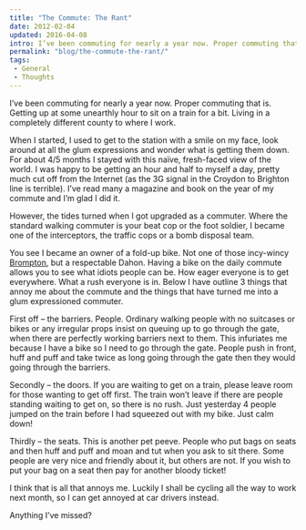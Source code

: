 ```yaml
---
title: "The Commute: The Rant"
date: 2012-02-04
updated: 2016-04-08
intro: I’ve been commuting for nearly a year now. Proper commuting that is. Getting up at some unearthly hour to sit on a train for a bit. Living in a ...
permalink: "blog/the-commute-the-rant/"
tags:
 - General
 - Thoughts
---
```


I’ve been commuting for nearly a year now. Proper commuting that is. Getting up at some unearthly hour to sit on a train for a bit. Living in a completely different county to where I work.

When I started, I used to get to the station with a smile on my face, look around at all the glum expressions and wonder what is getting them down. For about 4/5 months I stayed with this naïve, fresh-faced view of the world. I was happy to be getting an hour and half to myself a day, pretty much cut off from the Internet (as the 3G signal in the Croydon to Brighton line is terrible). I’ve read many a magazine and book on the year of my commute and I’m glad I did it.

However, the tides turned when I got upgraded as a commuter. Where the standard walking commuter is your beat cop or the foot soldier, I became one of the interceptors, the traffic cops or a bomb disposal team.

You see I became an owner of a fold-up bike. Not one of those incy-wincy [Brompton](http://www.brompton.co.uk/), but a respectable Dahon. Having a bike on the daily commute allows you to see what idiots people can be. How eager everyone is to get everywhere. What a rush everyone is in. Below I have outline 3 things that annoy me about the commute and the things that have turned me into a glum expressioned commuter.

First off – the barriers. People. Ordinary walking people with no suitcases or bikes or any irregular props insist on queuing up to go through the gate, when there are perfectly working barriers next to them. This infuriates me because I have a bike so I need to go through the gate. People push in front, huff and puff and take twice as long going through the gate then they would going through the barriers.

Secondly – the doors. If you are waiting to get on a train, please leave room for those wanting to get off first. The train won’t leave if there are people standing waiting to get on, so there is no rush. Just yesterday 4 people jumped on the train before I had squeezed out with my bike. Just calm down!

Thirdly – the seats. This is another pet peeve. People who put bags on seats and then huff and puff and moan and tut when you ask to sit there. Some people are very nice and friendly about it, but others are not. If you wish to put your bag on a seat then pay for another bloody ticket!

I think that is all that annoys me. Luckily I shall be cycling all the way to work next month, so I can get annoyed at car drivers instead.

Anything I’ve missed?
